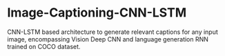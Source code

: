 # Image-Captioning-CNN-LSTM
CNN-LSTM based architecture to generate relevant captions for any input image, encompassing Vision Deep CNN and language generation RNN trained on COCO dataset.
